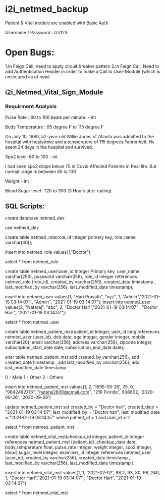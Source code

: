 # i2i_netmed_backup

Patient & Vital module are enabled with Basic Auth

Username / Password : i2i/123

# Open Bugs:

1.In Feign Call, need to apply circuit breaker pattern
2.In Feign Call, Need to add Authentication Header in order to make a Call to User-Module (which is unsecured as of now)


## i2i_Netmed_Vital_Sign_Module

### Requirment Analysis

Pulse Rate : 60 to 100 beats per minute. - int

Body Temperature : 95 degree F to 115 degree F

On July 10, 1980, 52-year-old Willie Jones of Atlanta was admitted to the hospital with heatstroke and a temperature of 115 degrees Fahrenheit. He spent 24 days in the hospital and survived.

Spo2 level: 60 to 100 - int

I had seen spo2 drops below 70 in Covid Affected Patients in Real life. But normal range is between 85 to 100

Weight - int

Blood Sugar level : 120 to 300 (3 Hours after eating)






<!--- ![Image of Yaktocat](https://octodex.github.com/images/yaktocat.png)--->








## SQL Scripts:


create database netmed_dev

use netmed_dev

create table netmed_role(role_id Integer primary key, role_name varchar(40));

insert into netmed_role values(1,"Doctor");

select * from netmed_role





create table netmed_user(user_id Integer Primary key, user_name varchar(256), password varchar(256), role_id Integer references netmed_role (role_id), created_by varchar(256), created_date timestamp , last_modified_by varchar(256), last_modified_date timestamp);

insert into netmed_user values(1, "Hari Prasath", "xyz", 1, "Admin","2021-01-19 03:14:07" , "Admin", "2021-01-19 03:14:07");
insert into netmed_user values(2, "Nataraj", "abc", 2, "Doctor Hari","2021-01-19 03:14:07" , "Doctor Hari", "2021-01-19 03:14:07");

select * from netmed_user






create table netmed_patient_mst(patient_id Integer, user_id long references netmed_user (user_id), dob date, age integer, gender integer, mobile varchar(20), email varchar(256), address varchar(256), zipcode integer, subscription_start_date date, subscription_end_date date);

alter table netmed_patient_mst add created_by varchar(256), add created_date timestamp , add last_modified_by varchar(256), add last_modified_date timestamp 

0 - Male
1 - Other
2 - Others

insert into netmed_patient_mst values(1, 2, '1995-09-26', 25, 0, "9842482716", "nataraj2609@gmail.com", "219 Florida", 608602, '2020-09-26', '2030-09-26')

update netmed_patient_mst set created_by = "Doctor hari",  created_date = "2021-01-19 03:14:07",
last_modified_by = "Doctor hari",  last_modified_date = "2021-01-19 03:14:07"
where patient_id = 1 and user_id = 2

select * from netmed_patient_mst






create table netmed_vital_mst(checkup_id integer, patient_id integer references netmed_patient_mst (patient_id) ,checkup_date date, body_temperature float, pulse_rate integer, weight integer, spo2 integer, blood_sugar_level integer, examiner_id integer references netmed_user (user_id), created_by varchar(256), created_date timestamp , last_modified_by varchar(256), last_modified_date timestamp )

insert into netmed_vital_mst values(1, 1, '2021-02-02', 98.2, 93, 80, 98, 240, 1, "Doctor Hari","2021-01-19 03:14:07" , "Doctor Hari", "2021-01-19 03:14:07")

select * from netmed_vital_mst
